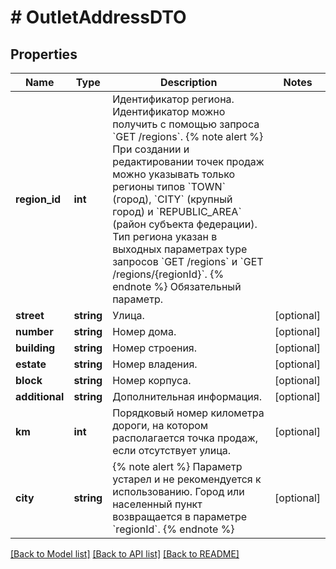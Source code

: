 # # OutletAddressDTO

## Properties

Name | Type | Description | Notes
------------ | ------------- | ------------- | -------------
**region_id** | **int** | Идентификатор региона. Идентификатор можно получить c помощью запроса &#x60;GET /regions&#x60;.  {% note alert %}  При создании и редактировании точек продаж можно указывать только регионы типов &#x60;TOWN&#x60; (город), &#x60;CITY&#x60; (крупный город) и &#x60;REPUBLIC_AREA&#x60; (район субъекта федерации). Тип региона указан в выходных параметрах type запросов &#x60;GET /regions&#x60; и &#x60;GET /regions/{regionId}&#x60;.  {% endnote %}  Обязательный параметр. |
**street** | **string** | Улица. | [optional]
**number** | **string** | Номер дома. | [optional]
**building** | **string** | Номер строения. | [optional]
**estate** | **string** | Номер владения. | [optional]
**block** | **string** | Номер корпуса. | [optional]
**additional** | **string** | Дополнительная информация. | [optional]
**km** | **int** | Порядковый номер километра дороги, на котором располагается точка продаж, если отсутствует улица. | [optional]
**city** | **string** | {% note alert %}  Параметр устарел и не рекомендуется к использованию. Город или населенный пункт возвращается в параметре &#x60;regionId&#x60;.  {% endnote %} | [optional]

[[Back to Model list]](../../README.md#models) [[Back to API list]](../../README.md#endpoints) [[Back to README]](../../README.md)
